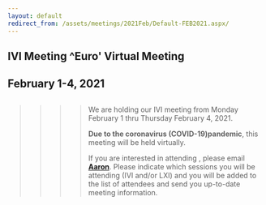 ```yaml
---
layout: default
redirect_from: /assets/meetings/2021Feb/Default-FEB2021.aspx/
---
```

<div id="rightCol0">

<div data-align="center">

## IVI Meeting ^Euro' Virtual Meeting

## February 1-4, 2021

</div>

> > > > ##
> > > >
> > > > We are holding our IVI meeting from Monday February 1 thru
> > > > Thursday February 4, 2021.
> > > >
> > > > **Due to the coronavirus (COVID-19)pandemic**, this meeting will
> > > > be held virtually.
> > > >
> > > > If you are interested in attending , please email
> > > > [**Aaron**](mailto:ExecDir@LXIStandard.org). Please indicate
> > > > which sessions you will be attending (IVI and/or LXI) and you
> > > > will be added to the list of attendees and send you up-to-date
> > > > meeting information.
> > >
> > > > >

####

>
>
> > ###
> >
> > >

> >

####

####

####

</div>

